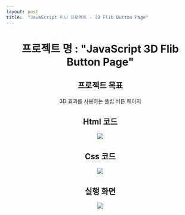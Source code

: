 ```yaml
---
layout: post
title:  "JavaScript 미니 프로젝트 - 3D Flib Button Page"
---
```


<div align="center"><h1> 프로젝트 명 : "JavaScript 3D Flib Button Page" </h1>   
   
<h2> 프로젝트 목표 </h2>   
3D 효과를 사용하는 플립 버튼 페이지

<h2> Html 코드 </h2>   

<p align="center">
  <img src="https://user-images.githubusercontent.com/97649924/175908712-fe020e2d-8145-438d-b425-cce161e27a98.png">
  </p>

<h2> Css 코드 </h2>   
   
<p align="center">
  <img src="https://user-images.githubusercontent.com/97649924/175908708-b8521fb7-a2cf-4350-b64a-f265224c6465.png">
  </p>
   
   
<h2> 실행 화면 </h2>   
   
<p align="center">
<img src="https://user-images.githubusercontent.com/97649924/175909258-efec5ae8-52bb-4ea0-b7bc-d26118828f92.gif">
</p>
</div>
